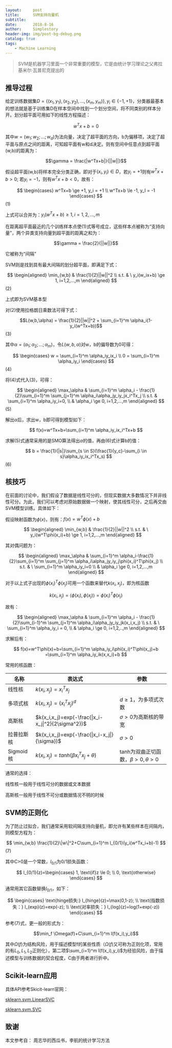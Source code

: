 ```yaml
---
layout:     post
title:      SVM支持向量机
subtitle:   
date:       2018-8-16
author:     Simplestory
header-img: img/post-bg-debug.png
catalog: true
tags:
    - Machine Learning
---
```


> SVM是机器学习里面一个非常重要的模型，它是由统计学习理论之父弗拉基米尔·瓦普尼克提出的

## 推导过程

给定训练数据集$D=\{(x_1,y_1),(x_2,y_2),...,(x_m,y_m)\}, y_i \in \{-1, +1\}$，分类器最基本的想法就是基于训练集D在样本空间中找到一个划分空间，将不同类别的样本分开。划分超平面可用如下的线性方程描述：

$$ w^Tx+b=0$$

其中$w=(w_1;w_2;...;w_d)$为法向量，决定了超平面的方向，b为偏移项，决定了超平面与原点之间的距离，可知超平面有w和d决定。则有空间中任意点到超平面(w,b)的距离为：

$$\gamma = \frac{|w^Tx+b|}{||w||}$$

假设超平面(w,b)将样本完全分类正确，即对于$(x_i, y_i) \in D$，若$y_i=+1$则有$w^Tx+b > 0$; 若$y_i=-1$，则有$w^Tx+b < 0$，故有：

$$
\begin{cases}
w^Tx+b \ge +1, y_i = +1  \\
w^Tx+b \le -1, y_I = -1
\end{cases}
$$(1)

上式可以合并为：$y_i(w^Tx+b) \ge 1, i=1,2,...,m$

在距离超平面最近的几个训练样本点使(1)式等号成立，这些样本点被称为“支持向量”，两个异类支持向量到超平面的距离之和为：

$$\gamma = \frac{2}{||w||}$$

它被称为“间隔”

SVM则是找到具有最大间隔的划分超平面，即满足下式：

$$
\begin{aligned}
\min_{w,b} & \frac{1}{2}||w||^2  \\
s.t. & \ y_i(w_ix+b) \ge 1, i=1,2,...,m
\end{aligned}
$$(2)

上式即为SVM基本型

对(2)使用拉格朗日乘数法可得下式：

$$L(w,b,\alpha) = \frac{1}{2}||w||^2 + \sum_{i=1}^m \alpha_i(1-y_i(w^Tx+b))$$(3)

其中$\alpha = (\alpha_1;\alpha_2;...;\alpha_m)$，令$L(w,b,\alpha)$对w，b的偏导数为0可得：

$$
\begin{cases}
w = \sum_{i=1}^m \alpha_iy_ix_i  \\
0 = \sum_{i=1}^m \alpha_iy_i
\end{cases}
$$(4)

将(4)式代入(3)，可得：

$$
\begin{aligned}
\max_\alpha & \sum_{i=1}^m \alpha_i - \frac{1}{2}\sum_{i=1}^m \sum_{j=1}^m \alpha_i\alpha_jy_iy_jx_i^Tx_j  \\
s.t. & \sum_{i=1}^m \alpha_iy_i=0,  \\
& \alpha_i \ge 0, i=1,2,...,m
\end{aligned}
$$(5)

解出$\alpha$后，求出w，b即可得到模型如下：

$$
f(x)=w^Tx+b=\sum_{i=1}^m \alpha_iy_ix_i^Tx+b
$$

求解(5)式通常采用的是SMO算法得出$\alpha$的值，再由(6)式计算b的值：

$$
b = \frac{1}{|s|}\sum_{s \in S}(\frac{1}{y_c}-\sum_{i \in s}\alpha_iy_ix_i^Tx_s)
$$(6)

## 核技巧

在前面的讨论中，我们假设了数据是线性可分的，但现实数据大多数情况下并非线性可分。为此，我们可以考虑对原始数据做一个映射，使其线性可分，之后再交由SVM模型训练。具体如下：

假设映射函数为$\phi(x)$，则有：$f(x)=w^T\phi(x)+b$

$$
\begin{aligned}
\min_{w,b} & \frac{1}{2}||w||^2  \\
s.t. & \ y_i(w^T\phi(x_i)+b) \ge 1, i=1,2,...,m
\end{aligned}
$$

其对偶问题为：

$$
\begin{aligned}
\max_\alpha & \sum_{i=1}^m \alpha_i-\frac{1}{2}\sum_{i=1}^m \sum_{j=1}^m \alpha_i\alpha_jy_iy_j\phi(x_i)^T\phi(x_j)  \\
s.t. & \ \sum_{i=1}^m \alpha_iy_i=0  \\
& \alpha_i \ge 0, i=1,2,...,m
\end{aligned}
$$

对于以上式子出现的$\phi(x_i)^T\phi(x_j)$可用一个函数来替代$k(x_i,x_j)$，即为核函数

$$k(x_i,x_j)=\langle \phi(x_i),\phi(x_j) \rangle=\phi(x_i)^T\phi(x_j)$$

故有：

$$
\begin{aligned}
\max_\alpha & \sum_{i=1}^m \alpha_i - \frac{1}{2}\sum_{i-1}^m \sum_{j=1}^m \alpha_i\alpha_jy_iy_jk(x_i,x_j)  \\
s.t. & \ \sum_{i=1}^m \alpha_iy_i = 0,  \\
& \alpha_i \ge 0, i=1,2,..,m
\end{aligned}
$$

求解后有：

$$
f(x)=w^T\phi(x)+b=\sum_{i=1}^m \alpha_iy_i\phi(x_i)^T\phi(x_j)+b
=\sum_{i=1}^m \alpha_iy_ik(x,x_i)+b
$$

常用的核函数：

名称|表达式|参数
-----|-----|----
线性核|$k(x_i,x_j)=x_i^Tx_j$|
多项式核|$k(x_i,x_j)=(x_i^Tx_j)^d$|$d \ge 1$，为多项式次数
高斯核|$k(x_i,x_j)=exp(-\frac{\|x_i-x_j\|^2}{2\sigma^2})$|$\sigma > 0$为高斯核的带宽
拉普拉斯核|$k(x_i,x_j)=exp(-\frac{\|x_i-x_j\|}{\sigma})$|$\sigma > 0$
Sigmoid核|$k(x_i,x_j)=tanh(\beta x_i^Tx_j+\theta)$|tanh为双曲正切函数，$\beta > 0, \theta > 0$

通常的选择：

线性核一般用于线性可分的数据或文本数据

高斯核一般用于线性不可分或数据情况不明的时候

## SVM的正则化

为了防止过拟合，我们通常采用软间隔支持向量机，即允许有某些样本在间隔内，则模型方程为：

$$
\min_{w,b} \frac{1}{2}\|w\|^2+C\sum_{i=1}^m l_{0/1}(y_i(w^Tx_i+b)-1)
$$(7)

其中C>0是一个常数，$l_{0/1}$为0/1损失函数：

$$
l_{0/1}(z)=\begin{cases}
1, \text{if}z \le 0;  \\
0, \text{otherwise}
\end{cases}
$$

通常用其它函数替换$l_{0/1}$，如下：

$$
\begin{cases}
\text{hinge损失:} l_{hinge}(z)=\max(0,1-z);  \\
\text{指数损失：} l_{exp}(z)=exp(-z);  \\
\text{对率损失：} l_{log}(z)=log(1+exp(-z))
\end{cases}
$$

参考(7)式，更一般的形式为：

$$\min_f \Omega(f)+C\sum_{i=1}^m l(f(x_i),y_i)$$

其中$\Omega(f)$为结构风险，用于描述模型f的某些性质（$\Omega(f)$又可称为正则化项，常用的有$L_0,L_1,L_2$正则化），第二项$\sum_{i=1}^m l(f(x_i),y_i)$为经验风险，由于描述模型与训练数据的契合程度，C由于两者进行折中。

## Scikit-learn应用

具体API参考Skicit-learn官网：

[sklearn.svm.LinearSVC](http://scikit-learn.org/stable/modules/generated/sklearn.svm.LinearSVC.html#sklearn.svm.LinearSVC)

[sklearn.svm.SVC](http://scikit-learn.org/stable/modules/generated/sklearn.svm.SVC.html#sklearn.svm.SVC)

## 致谢

本文参考自：
周志华的西瓜书，李航的统计学习方法